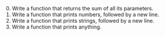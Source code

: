  0. Write a function that returns the sum of all its parameters.
 1. Write a function that prints numbers, followed by a new line.
 2. Write a function that prints strings, followed by a new line.
 3. Write a function that prints anything.
